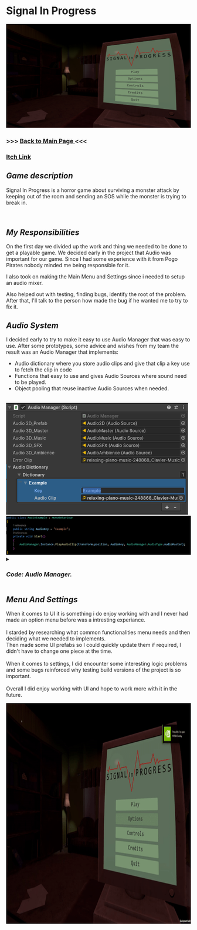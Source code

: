 <h1> Signal In Progress </h1>
    <img src="Images/Signal In Progress Menu.png">
    <h3> >>> <a href="https://github.com/Erik2333/Resume_ErikBerglund/blob/main/README.md"> Back to Main Page </a> <<<  <h3> 
    <a href=https://yrgo-game-creator.itch.io/signal-in-progress> <p> Itch Link </p> </a>
    <h2> <em> Game description </em> </h2>
        <p> 
            Signal In Progress is a horror game about surviving a monster attack by keeping out of the room and sending an SOS while the monster is trying to break in.
        </p>
        <br>
    <h2> <em> My Responsibilities </em> </h2>
        <p>
            On the first day we divided up the work and thing we needed to be done to get a playable game.
            We decided early in the project that Audio was important for our game. Since I had some experience with it from Pogo Pirates nobody minded me being responsible for it.
        </p>
        <p> I also took on making the Main Menu and Settings since i needed to setup an audio mixer. </p>
        <p> Also helped out with testing, finding bugs, identify the root of the problem. After that, I'll talk to the person how made the bug if he wanted me to try to fix it. </p>
    <h2> <em> Audio System </em> </h2>
        <p> 
            I decided early to try to make it easy to use Audio Manager that was easy to use. After some prototypes, some advice and wishes from my team the result was an Audio Manager that implements: <br>
            <ul>
            <li> Audio dictionary where you store audio clips and give that clip a key use to fetch the clip in code </li>
            <li> Functions that easy to use and gives Audio Sources where sound need to be played. </li>
            <li> Object pooling that reuse inactive Audio Sources when needed. </li>
            </ul>
        </p> <br>
        <img src="Images/AudioManager.png" >
        <img src="Images/AudioExample.png" >
    <details>
        <summary><h3><em> Code: Audio Manager. </em></h3></summary>
  
```csharp
using System;
using System.Collections;
using System.Collections.Generic;
using UnityEngine;

public class AudioManager : MonoBehaviour
{
    public enum AudioType
    {
        Audio2D,
        AudioMaster,
        AudioMusic,
        AudioSFX,
        AudioAmbience
    }

    public static AudioManager Instance { get; private set; }
    private readonly Queue<AudioSource> audioPool = new();
    private byte poolLimit = 20;
    public AudioSource audio2D_Prefab, audio3D_Master, audio3D_Music, audio3D_SFX, audio3D_Ambience;
    public AudioClip errorClip;

    // Custom class to set Key and Value in Inspector.
    public AudioDictionary audioDictionary;

    private void Awake()
    {
        if (Instance == null)
        {
            Instance = this;
        }
        else
        {
            Destroy(gameObject);
        }
    }
    
    public AudioClip GetAudioClip(string audioDictionaryKey)
    {
        audioDictionary.ToDictionary().TryGetValue(audioDictionaryKey.ToLower(), out AudioClip audioClip);

        if (audioClip != null)
        {
            return audioClip;
        }
        else
        {
            Debug.LogError($"No clip found with Key: {audioDictionaryKey}. Did you add it to the Audio Manager?");
            return errorClip;
        }
    }

    AudioSource GetPrefab(AudioType audioSourcePrefab)
    {
        switch (audioSourcePrefab)
        {
            case AudioType.Audio2D: return audio2D_Prefab;
            case AudioType.AudioMaster: return audio3D_Master;
            case AudioType.AudioMusic: return audio3D_Music;
            case AudioType.AudioSFX: return audio3D_SFX;
            case AudioType.AudioAmbience: return audio3D_Ambience;
            default:
                Debug.LogError($"audioSourcePrefab not found. Default to {audio3D_Master}");
                return audio3D_Master;
        }
    }

    public void PlayAudioClip(Vector3 spawnPosition, string audioDictionaryKey, AudioType audioSourcePrefab = AudioType.AudioSFX, float volume = 1, float pitch = 1)
    {
        AudioClip clip = GetAudioClip(audioDictionaryKey);
        AudioSource audioSource = GetFormPool(GetPrefab(audioSourcePrefab), spawnPosition, true, clip.length);
        audioSource.clip = clip;
        audioSource.name += $" ({audioDictionaryKey})";
        audioSource.volume = volume;
        audioSource.pitch = pitch;
        audioSource.Play();
    }
    
    public AudioSource GetAudioSource(Vector3 spawnPosition, string audioDictionaryKey, AudioType audioSourcePrefab = AudioType.AudioSFX, float volume = 1, float pitch = 1)
    {
        AudioClip clip = GetAudioClip(audioDictionaryKey);
        AudioSource audioSource = GetFormPool(GetPrefab(audioSourcePrefab), spawnPosition, false, clip.length);
        audioSource.clip = clip;
        audioSource.volume = volume;
        audioSource.pitch = pitch;

        return audioSource;
    }

    AudioSource GetFormPool(AudioSource audioSource, Vector3 spawnPosition, bool oneShot, float clipLength)
    {
        AudioSource poolObj;


        if (audioPool.Count != 0)
        {
            poolObj = audioPool.Dequeue();
            poolObj.name = audioSource.name;
            poolObj.transform.SetParent(null);
            poolObj.transform.position = spawnPosition;
            poolObj.gameObject.SetActive(true);
        }
        else
        {
            poolObj = Instantiate(audioSource, spawnPosition, Quaternion.identity);
            poolObj.name = audioSource.name;
        }

        if (oneShot == true)
            StartCoroutine(ReturnToPool(poolObj, clipLength));

        return poolObj;
        
    }

    IEnumerator ReturnToPool(AudioSource audioSource, float time)
    {
        yield return new WaitForSeconds(time);

        ReturnAudio(audioSource);
    }

    public void ReturnAudio(AudioSource audioSource)
    {
        if (audioPool.Count < poolLimit)
        {
            audioSource.Stop();
            audioSource.gameObject.SetActive(false);
            audioSource.transform.SetParent(gameObject.transform, false);
            audioPool.Enqueue(audioSource);
        }
        else
            Destroy(audioSource);
    }
}

[Serializable]
public class AudioDictionary
{
    [SerializeField]
    DictionaryItem[] dictionary;

    public Dictionary<string, AudioClip> ToDictionary()
    {
        Dictionary<string, AudioClip> newDict = new();

        foreach (DictionaryItem item in dictionary)
        {
            newDict.Add(item.key.ToLower(), item.audioClip);
        }

        return newDict;
    }
}

[Serializable]
public class DictionaryItem
{
    [SerializeField]
    public string key;

    [SerializeField]
    public AudioClip audioClip;
}

```

</details>

<h2> <em> Menu And Settings </em> </h2>
        <p> 
            When it comes to UI it is something i do enjoy working with and I never had made an option menu before was a intresting experiance. <br>
            <br>
            I starded by researching what common functionalities menu needs and then deciding what we needed to implements. <br>
            Then made some UI prefabs so I could quickly update them if required, I didn't have to change one piece at the time. <br>
            <br>
            When it comes to settings, I did encounter some interesting logic problems and some bugs reinforced why testing build versions of the project is so important. <br>
            <br>
            Overall I did enjoy working with UI and hope to work more with it in the future.
        </p>
<img width="800" height="600" src="Images/LongVideo-ezgif.com-video-to-gif-converter.gif" style="max-width: 100%; display: inline-block;" data-target="animated-image.originalImage">

